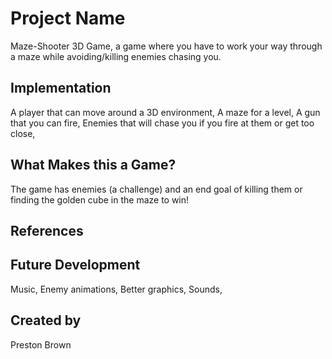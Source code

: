 # Project Name
Maze-Shooter 3D Game, a game where you have to work your way through a maze while avoiding/killing enemies chasing you.

## Implementation
A player that can move around a 3D environment,
A maze for a level,
A gun that you can fire,
Enemies that will chase you if you fire at them or get too close,

## What Makes this a Game?
The game has enemies (a challenge) and an end goal of killing them or finding the golden cube in the maze to win!

## References

## Future Development
Music,
Enemy animations,
Better graphics,
Sounds,

## Created by
Preston Brown
